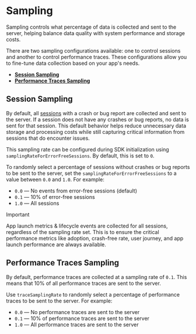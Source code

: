 # Sampling

Sampling controls what percentage of data is collected and sent to the server, helping balance data quality with system performance and storage costs.

There are two sampling configurations available: one to control sessions and another to control performance traces. These configurations allow you to fine-tune data collection based on your app's needs.

* [**Session Sampling**](#session-sampling)
* [**Performance Traces Sampling**](#performance-traces-sampling)

## Session Sampling

By default, all [sessions](feature-session-monitoring.md#what-is-a-session) with a crash or bug report are collected and sent to the server. If a session does not have any crashes or bug reports, no data is sent for that session. This default behavior helps reduce unnecessary data storage and processing costs while still capturing critical information from sessions that do encounter issues.

This sampling rate can be configured during SDK initialization using `samplingRateForErrorFreeSessions`. By default, this is set to `0`.

To randomly select a percentage of sessions without crashes or bug reports to be sent to the server, set the `samplingRateForErrorFreeSessions` to a value between `0.0` and `1.0`. For example:

* `0.0` — No events from error-free sessions (default)
* `0.1` — 10% of error-free sessions
* `1.0` — All sessions

> [!IMPORTANT]
>
> App launch metrics & lifecycle events are collected for all sessions, regardless of the sampling rate set. This is to
> ensure the critical performance metrics like adoption, crash-free rate, user journey, and app launch performance are
> always available.

## Performance Traces Sampling

By default, performance traces are collected at a sampling rate of `0.1`. This means that 10% of all performance traces are sent to the server.

Use `traceSamplingRate` to randomly select a percentage of performance traces to be sent to the server. For example:
* `0.0` — No performance traces are sent to the server
* `0.1` — 10% of performance traces are sent to the server
* `1.0` — All performance traces are sent to the server
